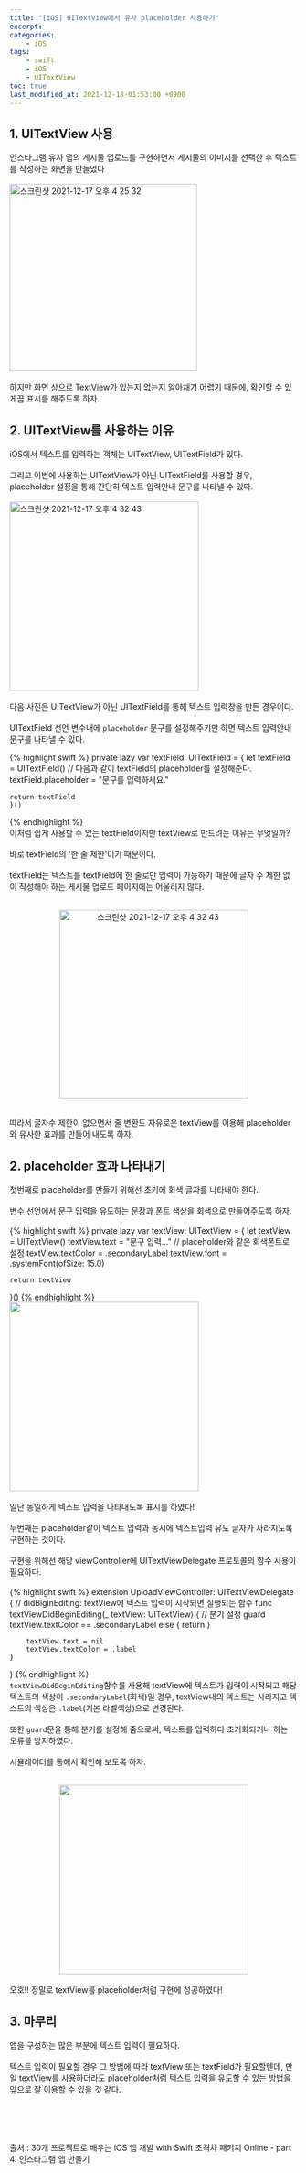 ```yaml
---
title: "[iOS] UITextView에서 유사 placeholder 사용하기"
excerpt:
categories:
    - iOS
tags:
    - swift
    - iOS
    - UITextView
toc: true
last_modified_at: 2021-12-18-01:53:00 +0900
---
```


## 1. UITextView 사용
인스타그램 유사 앱의 게시물 업로드를 구현하면서 게시물의 이미지를 선택한 후 텍스트를 작성하는 화면을 만들었다<br/>
<br/>
<img width="328" alt="스크린샷 2021-12-17 오후 4 25 32" src="https://user-images.githubusercontent.com/83946704/146505916-616ef55c-ccba-4f1d-a27b-905a88801ac8.png"><br/>
<br/>
하지만 화면 상으로 TextView가 있는지 없는지 알아채기 어렵기 때문에, 확인할 수 있게끔 표시를 해주도록 하자.<br/>

## 2. UITextView를 사용하는 이유
iOS에서 텍스트를 입력하는 객체는 UITextView, UITextField가 있다.<br/>
<br/>
그리고 이번에 사용하는 UITextView가 아닌 UITextField를 사용할 경우, placeholder 설정을 통해 간단히 텍스트 입력안내 문구를 나타낼 수 있다.<br/>
<br/>
<img width="331" alt="스크린샷 2021-12-17 오후 4 32 43" src="https://user-images.githubusercontent.com/83946704/146506820-2d58a8d2-f9dd-4db4-9a50-8f7f4d6df395.png"><br/>
<br/>
다음 사진은 UITextView가 아닌 UITextField를 통해 텍스트 입력창을 만든 경우이다.<br/>
<br/>
UITextField 선언 변수내에 `placeholder` 문구를 설정해주기만 하면 텍스트 입력안내 문구를 나타낼 수 있다.

{% highlight swift %}
private lazy var textField: UITextField = {
    let textField = UITextField()
    // 다음과 같이 textField의 placeholder를 설정해준다.
    textField.placeholder = "문구를 입력하세요."

    return textField
    }()
{% endhighlight %}
<br/>
이처럼 쉽게 사용할 수 있는 textField이지만 textView로 만드려는 이유는 무엇일까?<br/>
<br/>
바로 textField의 '한 줄 제한'이기 때문이다.<br/>
<br/>
textField는 텍스트를 textField에 한 줄로만 입력이 가능하기 때문에 글자 수 제한 없이 작성해야 하는 게시물 업로드 페이지에는 어울리지 않다.<br/>
<br/>
<center><img width="331" alt="스크린샷 2021-12-17 오후 4 32 43" src="https://user-images.githubusercontent.com/83946704/146576723-1c0504f8-05c0-49f2-8188-8a625395c054.gif"></center><br/>

따라서 글자수 제한이 없으면서 줄 변환도 자유로운 textView를 이용해 placeholder와 유사한 효과를 만들어 내도록 하자.

## 2. placeholder 효과 나타내기
첫번째로 placeholder를 만들기 위해선 초기에 회색 글자를 나타내야 한다.<br/>
<br/>
변수 선언에서 문구 입력을 유도하는 문장과 폰트 색상을 회색으로 만들어주도록 하자.<br/>
<br/>
{% highlight swift %}
private lazy var textView: UITextView = {
    let textView = UITextView()
    textView.text = "문구 입력..."
    // placeholder와 같은 회색폰트로 설정
    textView.textColor = .secondaryLabel
    textView.font = .systemFont(ofSize: 15.0)

    return textView
   }()
{% endhighlight %}
<br/>
<img width="331" src="https://user-images.githubusercontent.com/83946704/146577644-64fe5822-b27a-4a4c-b696-77526924db43.png"><br/>
<br/>
일단 동일하게 텍스트 입력을 나타내도록 표시를 하였다!<br/>
<br/>
두번째는 placeholder같이 텍스트 입력과 동시에 텍스트입력 유도 글자가 사라지도록 구현하는 것이다.<br/>
<br/>
구현을 위해선 해당 viewController에 UITextViewDelegate 프로토콜의 함수 사용이 필요하다.<br/>
<br/>
{% highlight swift %}
extension UploadViewController: UITextViewDelegate {
    // didBiginEditing: textView에 텍스트 입력이 시작되면 실행되는 함수
    func textViewDidBeginEditing(_ textView: UITextView) {
        // 분기 설정
        guard textView.textColor == .secondaryLabel else { return }

        textView.text = nil
        textView.textColor = .label
    }
}
{% endhighlight %}
<br/>
`textViewDidBeginEditing`함수를 사용해 textView에 텍스트가 입력이 시작되고 해당 텍스트의 색상이 `.secondaryLabel`(회색)일 경우, textView내의 텍스트는 사라지고 텍스트의 색상은 `.label`(기본 라벨색상)으로 변경된다.<br/>
<br/>
또한 `guard`문을 통해 분기를 설정해 줌으로써, 텍스트를 입력하다 초기화되거나 하는 오류를 방지하였다.<br/>
<br/>
시뮬레이터를 통해서 확인해 보도록 하자.<br/>
<br/>
<center><img width="331" src="https://user-images.githubusercontent.com/83946704/146579230-6bec47e6-7860-4b86-aa62-b525c9749518.gif"></center><br/>
오호!! 정말로 textView를 placeholder처럼 구현에 성공하였다!

## 3. 마무리
앱을 구성하는 많은 부분에 텍스트 입력이 필요하다.<br/>
<br/>
텍스트 입력이 필요할 경우 그 방법에 따라 textView 또는 textField가 필요할텐데, 만일 textView를 사용하더라도 placeholder처럼 텍스트 입력을 유도할 수 있는 방법을 앞으로 잘 이용할 수 있을 것 같다.<br/>


<br/><br/><br/><br/>
출처 : 30개 프로젝트로 배우는 iOS 앱 개발 with Swift 초격차 패키지 Online - part 4. 인스타그램 앱 만들기
